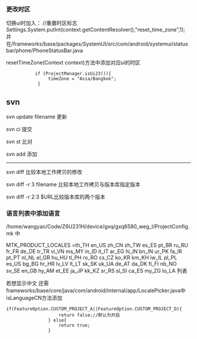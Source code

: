 ### 更改时区
切换ui时加入：
//重置时区标志
Settings.System.putInt(context.getContentResolver(),"reset_time_zone",1);
并在/frameworks/base/packages/SystemUI/src/com/android/systemui/statusbar/phone/PhoneStatusBar.java

resetTimeZone(Context context)方法中添加对应ui的时区

```
           if (ProjectManager.isUi23()){
                timeZone = "Asia/Bangkok";
            }
```

## svn

svn update filename 更新

svn ci 提交

svn st 比对

svn add 添加
***
svn diff    比较本地工作拷贝的修改

svn diff -r 3 filename 比较本地工作拷贝与版本库指定版本

svn diff -r 2:3 $URL比较版本库的两个版本

### 语言列表中添加语言
/home/wangyao/Code/Z6U231H/device/gxq/gxq6580_weg_l/ProjectConfig.mk 中

MTK_PRODUCT_LOCALES =th_TH en_US zh_CN zh_TW es_ES pt_BR ru_RU fr_FR de_DE tr_TR vi_VN ms_MY in_ID it_IT ar_EG hi_IN bn_IN ur_PK fa_IR pt_PT nl_NL el_GR hu_HU tl_PH ro_RO cs_CZ ko_KR km_KH iw_IL pl_PL es_US bg_BG hr_HR lv_LV lt_LT sk_SK uk_UA de_AT da_DK fi_FI nb_NO sv_SE en_GB hy_AM et_EE ja_JP kk_KZ sr_RS sl_SI ca_ES my_ZG lo_LA 列表

若想显示中文 还需frameworks/base/core/java/com/android/internal/app/LocalePicker.java中isLanguageCN方法添加

```
if(FeatureOption.CUSTOM_PROJECT_A||FeatureOption.CUSTOM_PROJECT_D){
                    return false;//默认为开启
                } else{
                    return true;
                }	
```




